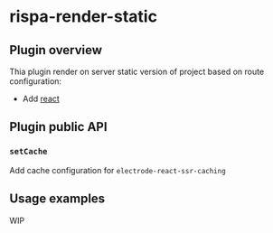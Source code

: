 # rispa-render-static

## Plugin overview

  Thia plugin render on server static version of project based on route configuration:
  * Add [react](https://github.com/facebook/react)

## Plugin public API

### `setCache`
  Add cache configuration for `electrode-react-ssr-caching`

## Usage examples 
  WIP
   

